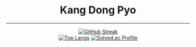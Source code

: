 <div align=center>

# **Kang Dong Pyo**

</div>


---

<div align=center>
  
[![GitHub Streak](https://streak-stats.demolab.com/?user=97kzone)](https://git.io/streak-stats) </br>
[![Top Langs](https://github-readme-stats.vercel.app/api/top-langs/?username=97kzone&layout=compact&hide=javascript,html,css)](https://github.com/anuraghazra/github-readme-stats)
[![Solved.ac Profile](http://mazassumnida.wtf/api/v2/generate_badge?boj=mmnm3)](https://solved.ac/mmnm3/)

</div>

